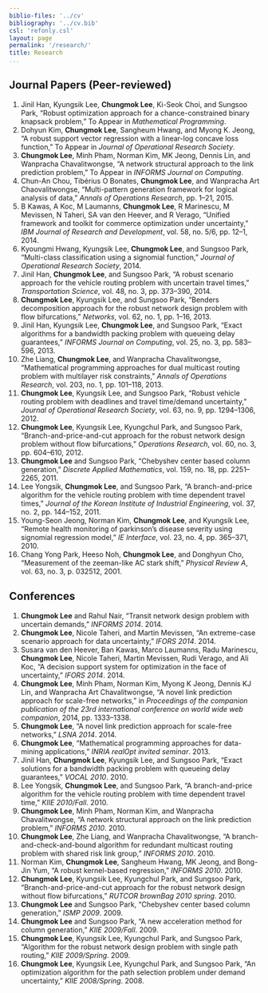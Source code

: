```yaml
---
biblio-files: '../cv'
bibliography: '../cv.bib'
csl: 'refonly.csl'
layout: page
permalink: '/research/'
title: Research
...
```


Journal Papers (Peer-reviewed)
------------------------------

1.  Jinil Han, Kyungsik Lee, **Chungmok Lee**, Ki-Seok Choi, and Sungsoo
    Park, “Robust optimization approach for a chance-constrained binary
    knapsack problem,” To Appear in *Mathematical Programming*.
2.  Dohyun Kim, **Chungmok Lee**, Sangheum Hwang, and Myong K. Jeong, “A
    robust support vector regression with a linear-log concave loss
    function,” To Appear in *Journal of Operational Research Society*.
3.  **Chungmok Lee**, Minh Pham, Norman Kim, MK Jeong, Dennis Lin, and
    Wanpracha Chavalitwongse, “A network structural approach to the link
    prediction problem,” To Appear in *INFORMS Journal on Computing*.
4.  Chun-An Chou, Tib<span>é</span>rius O Bonates, **Chungmok Lee**, and
    Wanpracha Art Chaovalitwongse, “Multi-pattern generation framework
    for logical analysis of data,” *Annals of Operations Research*, pp.
    1–21, 2015.
5.  B Kawas, A Koc, M Laumanns, **Chungmok Lee**, R Marinescu, M Mevissen, N
    Taheri, SA van den Heever, and R Verago, “Unified framework and
    toolkit for commerce optimization under uncertainty,” *IBM Journal
    of Research and Development*, vol. 58, no. 5/6, pp. 12–1, 2014.
6.  Kyoungmi Hwang, Kyungsik Lee, **Chungmok Lee**, and Sungsoo Park,
    “Multi-class classification using a signomial function,” *Journal of
    Operational Research Society*, 2014.
7.  Jinil Han, **Chungmok Lee**, and Sungsoo Park, “A robust scenario
    approach for the vehicle routing problem with uncertain travel
    times,” *Transportation Science*, vol. 48, no. 3, pp. 373–390, 2014.
8.  **Chungmok Lee**, Kyungsik Lee, and Sungsoo Park, “Benders decomposition
    approach for the robust network design problem with flow
    bifurcations,” *Networks*, vol. 62, no. 1, pp. 1–16, 2013.
9.  Jinil Han, Kyungsik Lee, **Chungmok Lee**, and Sungsoo Park, “Exact
    algorithms for a bandwidth packing problem with queueing delay
    guarantees,” *INFORMS Journal on Computing*, vol. 25, no. 3, pp.
    583–596, 2013.
10. Zhe Liang, **Chungmok Lee**, and Wanpracha Chavalitwongse, “Mathematical
    programming approaches for dual multicast routing problem with
    multilayer risk constraints,” *Annals of Operations Research*, vol.
    203, no. 1, pp. 101–118, 2013.
11. **Chungmok Lee**, Kyungsik Lee, and Sungsoo Park, “Robust vehicle
    routing problem with deadlines and travel time/demand uncertainty,”
    *Journal of Operational Research Society*, vol. 63, no. 9, pp.
    1294–1306, 2012.
12. **Chungmok Lee**, Kyungsik Lee, Kyungchul Park, and Sungsoo Park,
    “Branch-and-price-and-cut approach for the robust network design
    problem without flow bifurcations,” *Operations Research*, vol. 60,
    no. 3, pp. 604–610, 2012.
13. **Chungmok Lee** and Sungsoo Park, “Chebyshev center based column
    generation,” *Discrete Applied Mathematics*, vol. 159, no. 18, pp.
    2251–2265, 2011.
14. Lee Yongsik, **Chungmok Lee**, and Sungsoo Park, “A branch-and-price
    algorithm for the vehicle routing problem with time dependent travel
    times,” *Journal of the Korean Institute of Industrial Engineering*,
    vol. 37, no. 2, pp. 144–152, 2011.
15. Young-Seon Jeong, Norman Kim, **Chungmok Lee**, and Kyungsik Lee,
    “Remote health monitoring of parkinson’s disease severity using
    signomial regression model,” *IE Interface*, vol. 23, no. 4, pp.
    365–371, 2010.
16. Chang Yong Park, Heeso Noh, **Chungmok Lee**, and Donghyun Cho,
    “Measurement of the zeeman-like AC stark shift,” *Physical Review
    A*, vol. 63, no. 3, p. 032512, 2001.

Conferences
-----------

1.  **Chungmok Lee** and Rahul Nair, “Transit network design problem with
    uncertain demands,” *INFORMS 2014*. 2014.
2.  **Chungmok Lee**, Nicole Taheri, and Martin Mevissen, “An extreme-case
    scenario approach for data uncertainty,” *IFORS 2014*. 2014.
3.  Susara van den Heever, Ban Kawas, Marco Laumanns, Radu Marinescu,
    **Chungmok Lee**, Nicole Taheri, Martin Mevissen, Rudi Verago, and Ali
    Koc, “A decision support system for optimization in the face of
    uncertainty,” *IFORS 2014*. 2014.
4.  **Chungmok Lee**, Minh Pham, Norman Kim, Myong K Jeong, Dennis KJ Lin,
    and Wanpracha Art Chavalitwongse, “A novel link prediction approach
    for scale-free networks,” in *Proceedings of the companion
    publication of the 23rd international conference on world wide web
    companion*, 2014, pp. 1333–1338.
5.  **Chungmok Lee**, “A novel link prediction approach for scale-free
    networks,” *LSNA 2014*. 2014.
6.  **Chungmok Lee**, “Mathematical programming approaches for data-mining
    applications,” *INRIA realOpt invited seminar*. 2013.
7.  Jinil Han, **Chungmok Lee**, Kyungsik Lee, and Sungsoo Park, “Exact
    solutions for a bandwidth packing problem with queueing delay
    guarantees,” *VOCAL 2010*. 2010.
8.  Lee Yongsik, **Chungmok Lee**, and Sungsoo Park, “A branch-and-price
    algorithm for the vehicle routing problem with time dependent travel
    time,” *KIIE 2010/Fall*. 2010.
9.  **Chungmok Lee**, Minh Pham, Norman Kim, and Wanpracha Chavalitwongse,
    “A network structural approach on the link prediction problem,”
    *INFORMS 2010*. 2010.
10. **Chungmok Lee**, Zhe Liang, and Wanpracha Chavalitwongse, “A
    branch-and-check-and-bound algorithm for redundant multicast routing
    problem with shared risk link group,” *INFORMS 2010*. 2010.
11. Norman Kim, **Chungmok Lee**, Sangheum Hwang, MK Jeong, and Bong-Jin
    Yum, “A robust kernel-based regression,” *INFORMS 2010*. 2010.
12. **Chungmok Lee**, Kyungsik Lee, Kyungchul Park, and Sungsoo Park,
    “Branch-and-price-and-cut approach for the robust network design
    without flow bifurcations,” *RUTCOR brownBag 2010 spring*. 2010.
13. **Chungmok Lee** and Sungsoo Park, “Chebyshev center based column
    generation,” *ISMP 2009*. 2009.
14. **Chungmok Lee** and Sungsoo Park, “A new acceleration method for column
    generation,” *KIIE 2009/Fall*. 2009.
15. **Chungmok Lee**, Kyungsik Lee, Kyungchul Park, and Sungsoo Park,
    “Algorithm for the robust network design problem with single path
    routing,” *KIIE 2009/Spring*. 2009.
16. **Chungmok Lee**, Kyungsik Lee, Kyungchul Park, and Sungsoo Park, “An
    optimization algorithm for the path selection problem under demand
    uncertainty,” *KIIE 2008/Spring*. 2008.
